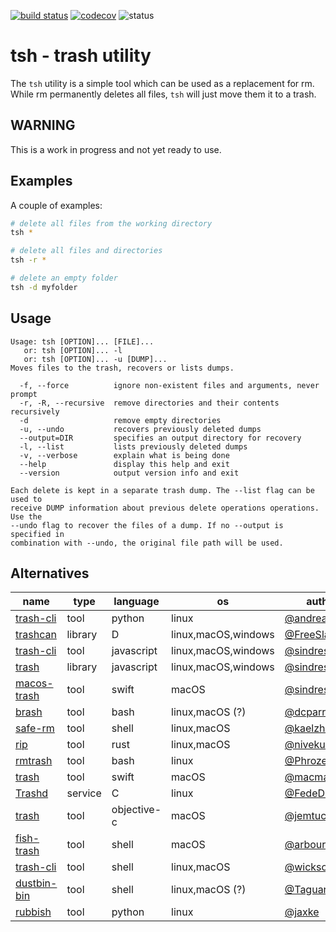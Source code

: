 [![build status](https://travis-ci.org/likle/tsh.svg?branch=master)](https://travis-ci.org/likle/tsh) 
[![codecov](https://codecov.io/gh/likle/tsh/branch/master/graph/badge.svg)](https://codecov.io/gh/likle/tsh)
![status](https://img.shields.io/badge/status-not_released-red.svg?longCache=true&style=flat)

# tsh - trash utility
The ``tsh`` utility is a simple tool which can be used as a replacement for rm.
While rm permanently deletes all files, ``tsh`` will just move them it to a trash.
    
## WARNING
This is a work in progress and not yet ready to use.

## Examples
A couple of examples:
```bash
# delete all files from the working directory
tsh *
```

```bash
# delete all files and directories
tsh -r *
```

```bash
# delete an empty folder
tsh -d myfolder
```


## Usage
```
Usage: tsh [OPTION]... [FILE]...
   or: tsh [OPTION]... -l
   or: tsh [OPTION]... -u [DUMP]...
Moves files to the trash, recovers or lists dumps.

  -f, --force          ignore non-existent files and arguments, never prompt
  -r, -R, --recursive  remove directories and their contents recursively
  -d                   remove empty directories
  -u, --undo           recovers previously deleted dumps
  --output=DIR         specifies an output directory for recovery
  -l, --list           lists previously deleted dumps
  -v, --verbose        explain what is being done
  --help               display this help and exit
  --version            output version info and exit

Each delete is kept in a separate trash dump. The --list flag can be used to
receive DUMP information about previous delete operations operations. Use the
--undo flag to recover the files of a dump. If no --output is specified in
combination with --undo, the original file path will be used.
```

## Alternatives

| name                                                       | type    | language    | os                  | author                                              |
|------------------------------------------------------------|---------|-------------|---------------------|-----------------------------------------------------|
| [trash-cli](https://github.com/andreafrancia/trash-cli)    | tool    | python      | linux               | [@andreafrancia](https://github.com/andreafrancia/) |
| [trashcan](https://github.com/FreeSlave/trashcan)          | library | D           | linux,macOS,windows | [@FreeSlave](https://github.com/FreeSlave/)         |
| [trash-cli](https://github.com/sindresorhus/trash-cli)     | tool    | javascript  | linux,macOS,windows | [@sindresorhus](https://github.com/sindresorhus/)   |
| [trash](https://github.com/sindresorhus/trash)             | library | javascript  | linux,macOS,windows | [@sindresorhus](https://github.com/sindresorhus/)   |
| [macos-trash](https://github.com/sindresorhus/macos-trash) | tool    | swift       | macOS               | [@sindresorhus](https://github.com/sindresorhus/)   |
| [brash](https://gist.github.com/dcparris/2508959)          | tool    | bash        | linux,macOS (?)     | [@dcparris](https://github.com/dcparris/)           |
| [safe-rm](https://github.com/kaelzhang/shell-safe-rm)      | tool    | shell       | linux,macOS         | [@kaelzhang](https://github.com/kaelzhang/)         |
| [rip](https://github.com/nivekuil/rip)                     | tool    | rust        | linux,macOS         | [@nivekuil](https://github.com/nivekuil/)           |
| [rmtrash](https://github.com/PhrozenByte/rmtrash)          | tool    | bash        | linux               | [@PhrozenByte](https://github.com/PhrozenByte/)     |
| [trash](https://github.com/macmade/trash)                  | tool    | swift       | macOS               | [@macmade](https://github.com/macmade/)             |
| [Trashd](https://github.com/FedeDP/Trashd)                 | service | C           | linux               | [@FedeDP](https://github.com/FedeDP/)               |
| [trash](https://github.com/jemtucker/trash)                | tool    | objective-c | macOS               | [@jemtucker](https://github.com/jemtucker/)         |
| [fish-trash](https://github.com/arbourd/fish-trash)        | tool    | shell       | macOS               | [@arbourd](https://github.com/arbourd/)             |
| [trash-cli](https://github.com/wicksome/trash-cli)         | tool    | shell       | linux,macOS         | [@wicksome](https://github.com/wicksome/)           |
| [dustbin-bin](https://github.com/Taguar258/dustbin-bin)    | tool    | shell       | linux,macOS (?)     | [@Taguar258](https://github.com/Taguar258/)         |
| [rubbish](https://github.com/jaxke/rubbish)                | tool    | python      | linux               | [@jaxke](https://github.com/jaxke/)                 |